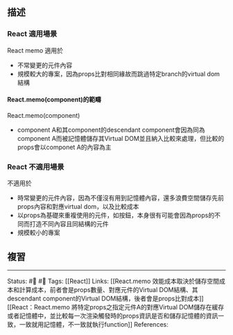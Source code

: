 ## 描述



### React 適用場景
React memo 適用於
- 不常變更的元件內容
- 規模較大的專案，因為props比對相同緣故而跳過特定branch的virtual dom 結構

#### React.memo(component)的範疇
React.memo(component)
- component A和其component的descendant component會因為同為component A而被記憶體儲存其Virtual DOM並且納入比較來處理，但比較的props會以componet A的內容為主

### React 不適用場景

不適用於
- 時常變更的元件內容，因為不僅沒有用到記憶體內容，還多浪費空間儲存先前props內容和對應virtual dom，以及比較成本
- 以props為基礎來重複使用的元件，如按鈕，本身很有可能會因為props的不同而打造不同內容且同結構的元件
- 規模較小的專案

## 複習


---
Status: #🌱  #📝
Tags:
[[React]]
Links:
[[React.memo 效能成本取決於儲存空間成本和計算成本，前者會是props數量、對應元件的Virtual DOM結構、其descendant component的Virtual DOM結構，後者會是props比對成本]]
[[React：React.memo 將特定props之指定元件A的對應Virtual DOM儲存在緩存或者記憶體中，並比較每一次渲染觸發時的props資訊是否和儲存記憶體的資訊一致，一致就用記憶體，不一致就執行function]]
References: